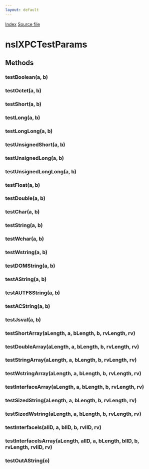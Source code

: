 ```yaml
---
layout: default
---
```

<div id='links'><a href="../index.html">Index</a>
<a href="http://dxr.mozilla.org/mozilla-central/source/js/xpconnect/tests/idl/xpctest_params.idl">Source file</a>
</div>

# nsIXPCTestParams #

## Methods ##

### testBoolean(a, b) ###

### testOctet(a, b) ###

### testShort(a, b) ###

### testLong(a, b) ###

### testLongLong(a, b) ###

### testUnsignedShort(a, b) ###

### testUnsignedLong(a, b) ###

### testUnsignedLongLong(a, b) ###

### testFloat(a, b) ###

### testDouble(a, b) ###

### testChar(a, b) ###

### testString(a, b) ###

### testWchar(a, b) ###

### testWstring(a, b) ###

### testDOMString(a, b) ###

### testAString(a, b) ###

### testAUTF8String(a, b) ###

### testACString(a, b) ###

### testJsval(a, b) ###

### testShortArray(aLength, a, bLength, b, rvLength, rv) ###

### testDoubleArray(aLength, a, bLength, b, rvLength, rv) ###

### testStringArray(aLength, a, bLength, b, rvLength, rv) ###

### testWstringArray(aLength, a, bLength, b, rvLength, rv) ###

### testInterfaceArray(aLength, a, bLength, b, rvLength, rv) ###

### testSizedString(aLength, a, bLength, b, rvLength, rv) ###

### testSizedWstring(aLength, a, bLength, b, rvLength, rv) ###

### testInterfaceIs(aIID, a, bIID, b, rvIID, rv) ###

### testInterfaceIsArray(aLength, aIID, a, bLength, bIID, b, rvLength, rvIID, rv) ###

### testOutAString(o) ###
